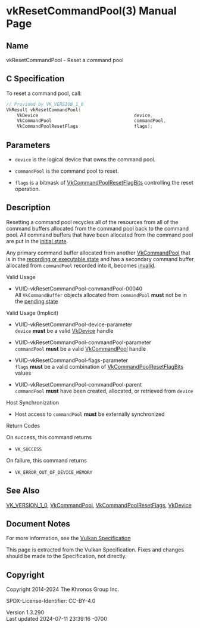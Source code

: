 # vkResetCommandPool(3) Manual Page

## Name

vkResetCommandPool - Reset a command pool



## <a href="#_c_specification" class="anchor"></a>C Specification

To reset a command pool, call:

``` c
// Provided by VK_VERSION_1_0
VkResult vkResetCommandPool(
    VkDevice                                    device,
    VkCommandPool                               commandPool,
    VkCommandPoolResetFlags                     flags);
```

## <a href="#_parameters" class="anchor"></a>Parameters

- `device` is the logical device that owns the command pool.

- `commandPool` is the command pool to reset.

- `flags` is a bitmask of
  [VkCommandPoolResetFlagBits](https://registry.khronos.org/vulkan/specs/1.3-extensions/man/html/VkCommandPoolResetFlagBits.html)
  controlling the reset operation.

## <a href="#_description" class="anchor"></a>Description

Resetting a command pool recycles all of the resources from all of the
command buffers allocated from the command pool back to the command
pool. All command buffers that have been allocated from the command pool
are put in the <a
href="https://registry.khronos.org/vulkan/specs/1.3-extensions/html/vkspec.html#commandbuffers-lifecycle"
target="_blank" rel="noopener">initial state</a>.

Any primary command buffer allocated from another
[VkCommandPool](https://registry.khronos.org/vulkan/specs/1.3-extensions/man/html/VkCommandPool.html) that is in the <a
href="https://registry.khronos.org/vulkan/specs/1.3-extensions/html/vkspec.html#commandbuffers-lifecycle"
target="_blank" rel="noopener">recording or executable state</a> and has
a secondary command buffer allocated from `commandPool` recorded into
it, becomes <a
href="https://registry.khronos.org/vulkan/specs/1.3-extensions/html/vkspec.html#commandbuffers-lifecycle"
target="_blank" rel="noopener">invalid</a>.

Valid Usage

- <a href="#VUID-vkResetCommandPool-commandPool-00040"
  id="VUID-vkResetCommandPool-commandPool-00040"></a>
  VUID-vkResetCommandPool-commandPool-00040  
  All `VkCommandBuffer` objects allocated from `commandPool` **must**
  not be in the <a
  href="https://registry.khronos.org/vulkan/specs/1.3-extensions/html/vkspec.html#commandbuffers-lifecycle"
  target="_blank" rel="noopener">pending state</a>

Valid Usage (Implicit)

- <a href="#VUID-vkResetCommandPool-device-parameter"
  id="VUID-vkResetCommandPool-device-parameter"></a>
  VUID-vkResetCommandPool-device-parameter  
  `device` **must** be a valid [VkDevice](https://registry.khronos.org/vulkan/specs/1.3-extensions/man/html/VkDevice.html) handle

- <a href="#VUID-vkResetCommandPool-commandPool-parameter"
  id="VUID-vkResetCommandPool-commandPool-parameter"></a>
  VUID-vkResetCommandPool-commandPool-parameter  
  `commandPool` **must** be a valid [VkCommandPool](https://registry.khronos.org/vulkan/specs/1.3-extensions/man/html/VkCommandPool.html)
  handle

- <a href="#VUID-vkResetCommandPool-flags-parameter"
  id="VUID-vkResetCommandPool-flags-parameter"></a>
  VUID-vkResetCommandPool-flags-parameter  
  `flags` **must** be a valid combination of
  [VkCommandPoolResetFlagBits](https://registry.khronos.org/vulkan/specs/1.3-extensions/man/html/VkCommandPoolResetFlagBits.html) values

- <a href="#VUID-vkResetCommandPool-commandPool-parent"
  id="VUID-vkResetCommandPool-commandPool-parent"></a>
  VUID-vkResetCommandPool-commandPool-parent  
  `commandPool` **must** have been created, allocated, or retrieved from
  `device`

Host Synchronization

- Host access to `commandPool` **must** be externally synchronized

Return Codes

On success, this command returns  
- `VK_SUCCESS`

On failure, this command returns  
- `VK_ERROR_OUT_OF_DEVICE_MEMORY`

## <a href="#_see_also" class="anchor"></a>See Also

[VK_VERSION_1_0](https://registry.khronos.org/vulkan/specs/1.3-extensions/man/html/VK_VERSION_1_0.html),
[VkCommandPool](https://registry.khronos.org/vulkan/specs/1.3-extensions/man/html/VkCommandPool.html),
[VkCommandPoolResetFlags](https://registry.khronos.org/vulkan/specs/1.3-extensions/man/html/VkCommandPoolResetFlags.html),
[VkDevice](https://registry.khronos.org/vulkan/specs/1.3-extensions/man/html/VkDevice.html)

## <a href="#_document_notes" class="anchor"></a>Document Notes

For more information, see the <a
href="https://registry.khronos.org/vulkan/specs/1.3-extensions/html/vkspec.html#vkResetCommandPool"
target="_blank" rel="noopener">Vulkan Specification</a>

This page is extracted from the Vulkan Specification. Fixes and changes
should be made to the Specification, not directly.

## <a href="#_copyright" class="anchor"></a>Copyright

Copyright 2014-2024 The Khronos Group Inc.

SPDX-License-Identifier: CC-BY-4.0

Version 1.3.290  
Last updated 2024-07-11 23:39:16 -0700
